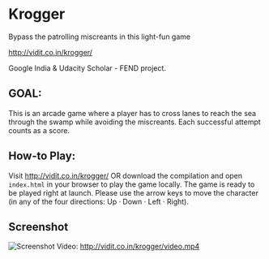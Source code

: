 # Krogger
Bypass the patrolling miscreants in this light-fun game

http://vidit.co.in/krogger/

Google India & Udacity Scholar - FEND project.

## GOAL:
This is an arcade game where a player has to cross lanes to reach the sea through the swamp while avoiding the miscreants. Each successful attempt counts as a score.

## How-to Play:
Visit http://vidit.co.in/krogger/ OR download the compilation and open `index.html` in your browser to play the game locally.
The game is ready to be played right at launch. Please use the arrow keys to move the character (in any of the four directions: Up · Down · Left · Right).

## Screenshot
![Screenshot](http://vidit.co.in/krogger/gif.gif)
Video: http://vidit.co.in/krogger/video.mp4
